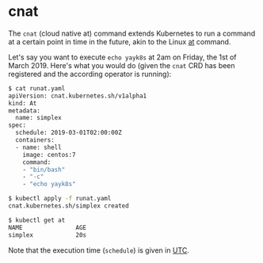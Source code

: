 # cnat

The `cnat` (cloud native at) command extends Kubernetes to run a command at a certain point in time in the future, akin to the Linux [at](https://en.wikipedia.org/wiki/At_(command)) command.

Let's say you want to execute `echo yayk8s` at 2am on Friday, the 1st of March 2019. Here's what you would do (given the `cnat` CRD has been registered and the according operator is running):

```bash
$ cat runat.yaml
apiVersion: cnat.kubernetes.sh/v1alpha1
kind: At
metadata:
  name: simplex
spec:
  schedule: 2019-03-01T02:00:00Z
  containers:
  - name: shell
    image: centos:7
    command:
    - "bin/bash"
    - "-c"
    - "echo yayk8s"

$ kubectl apply -f runat.yaml
cnat.kubernetes.sh/simplex created

$ kubectl get at
NAME               AGE
simplex            20s
```

Note that the execution time (`schedule`) is given in [UTC](https://www.utctime.net/).